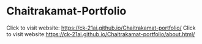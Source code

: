 # Chaitrakamat-Portfolio

Click to visit website: https://ck-21ai.github.io/Chaitrakamat-portfolio/
Click to visit website:https://ck-21ai.github.io/Chaitrakamat-portfolio/about.html/
